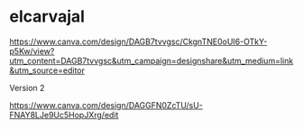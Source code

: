 # elcarvajal

https://www.canva.com/design/DAGB7tvvgsc/CkgnTNE0oUI6-OTkY-p5Kw/view?utm_content=DAGB7tvvgsc&utm_campaign=designshare&utm_medium=link&utm_source=editor 

Version 2

https://www.canva.com/design/DAGGFN0ZcTU/sU-FNAY8LJe9Uc5HopJXrg/edit
